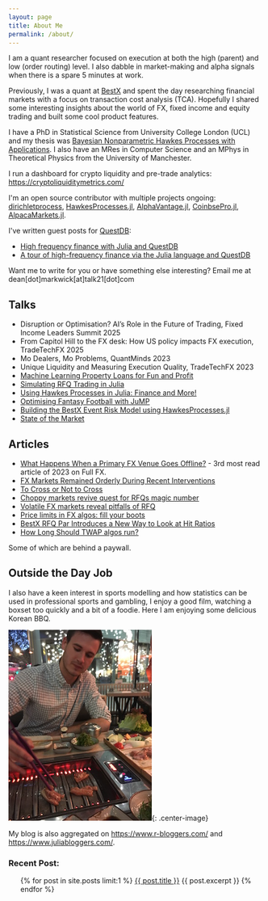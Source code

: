 ```yaml
---
layout: page
title: About Me
permalink: /about/
---
```


I am a quant researcher focused on execution at both the high (parent) and low (order routing) level. I also dabble in market-making and alpha signals when there is a spare 5 minutes at work. 

Previously, I was a quant at [BestX](https://www.bestx.co.uk/) and spent the day
researching financial markets with a focus on transaction cost
analysis (TCA). Hopefully I shared some interesting insights about the world
of FX, fixed income and equity trading and built some cool product features.

I have a PhD in Statistical Science from University College London
(UCL) and my thesis was [Bayesian Nonparametric Hawkes Processes with Applications](https://discovery.ucl.ac.uk/id/eprint/10109374/). I also have an MRes in Computer Science and an MPhys in Theoretical Physics from the University of Manchester. 

I run a dashboard for crypto liquidity and pre-trade analytics: <https://cryptoliquiditymetrics.com/>

I'm an open source contributor with multiple projects
ongoing: [dirichletprocess](https://github.com/dm13450/dirichletprocess),
[HawkesProcesses.jl](https://github.com/dm13450/HawkesProcesses.jl),
[AlphaVantage.jl](https://github.com/ellisvalentiner/AlphaVantage.jl),
[CoinbsePro.jl](https://github.com/dm13450/CoinbasePro.jl), [AlpacaMarkets.jl](https://github.com/dm13450/AlpacaMarkets.jl).

I've written guest posts for [QuestDB](https://questdb.io/):

* [High frequency finance with Julia and QuestDB](https://questdb.io/blog/2021/09/17/high-frequency-finance-julia-lang)
* [A tour of high-frequency finance via the Julia language and QuestDB](https://questdb.io/tutorial/2021/11/22/high-frequency-finance-introduction-julia-lang/)

Want me to write for you or have something else interesting? Email me
at dean[dot]markwick[at]talk21[dot]com

## Talks

* Disruption or Optimisation? AI’s Role in the Future of Trading, Fixed Income Leaders Summit 2025
* From Capitol Hill to the FX desk: How US policy impacts FX execution, TradeTechFX 2025
* Mo Dealers, Mo Problems, QuantMinds 2023
* Unique Liquidity and Measuring Execution Quality, TradeTechFX 2023
* [Machine Learning Property Loans for Fun and Profit](https://www.youtube.com/watch?v=7MbjHNpycbc)
* [Simulating RFQ Trading in Julia](https://www.youtube.com/watch?v=dWgyrH6B5AY)
* [Using Hawkes Processes in Julia: Finance and More!](https://www.youtube.com/watch?v=LhnCr7R_Jf0)
* [Optimising Fantasy Football with JuMP](https://www.youtube.com/watch?v=IS-lziTqClE)
* [Building the BestX Event Risk Model using HawkesProcesses.jl](https://www.youtube.com/watch?v=3ulzb6qnOXY)
* [State of the Market](https://youtu.be/6kSPwHcO6L0)

## Articles

* [What Happens When a Primary FX Venue Goes Offline?](https://thefullfx.com/what-happens-when-a-primary-fx-venue-goes-offline/) -
  3rd most read article of 2023 on Full FX. 
* [FX Markets Remained Orderly During Recent Interventions](https://thefullfx.com/fx-markets-remained-orderly-during-recent-interventions-bofa/)
* [To Cross or Not to Cross](https://www.profit-loss.com/to-cross-or-not-to-cross)
* [Choppy markets revive quest for RFQs magic number](https://www.fx-markets.com/trading/7550661/choppy-markets-revive-quest-for-rfqs-magic-number)
* [Volatile FX markets reveal pitfalls of RFQ](https://www.fx-markets.com/infrastructure/7539591/volatile-fx-markets-reveal-pitfalls-of-rfq)
* [Price limits in FX algos: fill your boots](https://www.fx-markets.com/tech-and-data/4336451/price-limits-in-fx-algos-fill-your-boots)
* [BestX RFQ Par Introduces a New Way to Look at Hit Ratios](https://thefullfx.com/bestx-rfq-par-introduces-a-new-way-to-look-at-hit-ratios/)
* [How Long Should TWAP algos run?](https://www.fx-markets.com/trading/7859441/how-long-should-twap-algos-run)

Some of which are behind a paywall. 

## Outside the Day Job

I also have a keen interest in sports modelling and how statistics can
be used in professional sports and gambling, I enjoy a good film,
watching a boxset too quickly and a bit of a foodie. Here I am enjoying some delicious Korean BBQ.

![Delicious BBQ](/assets/kbbq.JPG){: .center-image}

My blog is also aggregated on <https://www.r-bloggers.com/> and <https://www.juliabloggers.com/>.

<h3>Recent Post:</h3>
<ul>
  {% for post in site.posts limit:1 %}
      <a href="{{ post.url }}">{{ post.title }}</a>
      {{ post.excerpt }}
  {% endfor %}
</ul>
